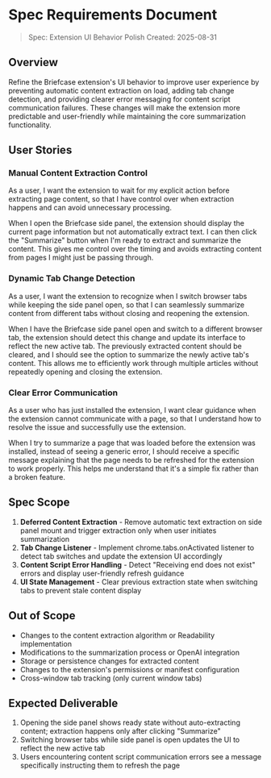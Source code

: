 # Spec Requirements Document

> Spec: Extension UI Behavior Polish
> Created: 2025-08-31

## Overview

Refine the Briefcase extension's UI behavior to improve user experience by preventing automatic content extraction on load, adding tab change detection, and providing clearer error messaging for content script communication failures. These changes will make the extension more predictable and user-friendly while maintaining the core summarization functionality.

## User Stories

### Manual Content Extraction Control

As a user, I want the extension to wait for my explicit action before extracting page content, so that I have control over when extraction happens and can avoid unnecessary processing.

When I open the Briefcase side panel, the extension should display the current page information but not automatically extract text. I can then click the "Summarize" button when I'm ready to extract and summarize the content. This gives me control over the timing and avoids extracting content from pages I might just be passing through.

### Dynamic Tab Change Detection

As a user, I want the extension to recognize when I switch browser tabs while keeping the side panel open, so that I can seamlessly summarize content from different tabs without closing and reopening the extension.

When I have the Briefcase side panel open and switch to a different browser tab, the extension should detect this change and update its interface to reflect the new active tab. The previously extracted content should be cleared, and I should see the option to summarize the newly active tab's content. This allows me to efficiently work through multiple articles without repeatedly opening and closing the extension.

### Clear Error Communication

As a user who has just installed the extension, I want clear guidance when the extension cannot communicate with a page, so that I understand how to resolve the issue and successfully use the extension.

When I try to summarize a page that was loaded before the extension was installed, instead of seeing a generic error, I should receive a specific message explaining that the page needs to be refreshed for the extension to work properly. This helps me understand that it's a simple fix rather than a broken feature.

## Spec Scope

1. **Deferred Content Extraction** - Remove automatic text extraction on side panel mount and trigger extraction only when user initiates summarization
2. **Tab Change Listener** - Implement chrome.tabs.onActivated listener to detect tab switches and update the extension UI accordingly
3. **Content Script Error Handling** - Detect "Receiving end does not exist" errors and display user-friendly refresh guidance
4. **UI State Management** - Clear previous extraction state when switching tabs to prevent stale content display

## Out of Scope

- Changes to the content extraction algorithm or Readability implementation
- Modifications to the summarization process or OpenAI integration
- Storage or persistence changes for extracted content
- Changes to the extension's permissions or manifest configuration
- Cross-window tab tracking (only current window tabs)

## Expected Deliverable

1. Opening the side panel shows ready state without auto-extracting content; extraction happens only after clicking "Summarize"
2. Switching browser tabs while side panel is open updates the UI to reflect the new active tab
3. Users encountering content script communication errors see a message specifically instructing them to refresh the page
